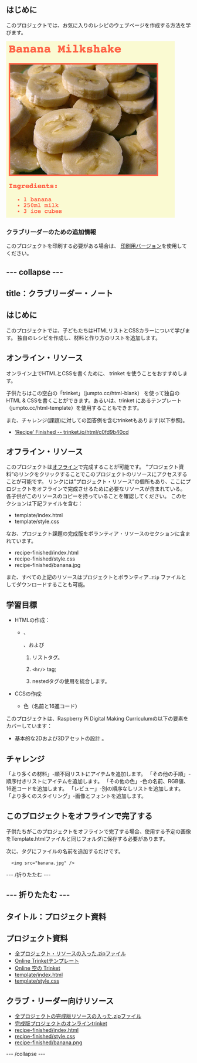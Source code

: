 ## はじめに

このプロジェクトでは、お気に入りのレシピのウェブページを作成する方法を学びます。

![スクリーンショット](images/recipe-final.png)

### クラブリーダーのための追加情報

このプロジェクトを印刷する必要がある場合は、 [印刷用バージョン](https://projects.raspberrypi.org/en/projects/recipe/print)を使用してください。

## \--- collapse \---

## title：クラブリーダー・ノート

## はじめに

このプロジェクトでは、子どもたちはHTMLリストとCSSカラーについて学びます。 独自のレシピを作成し、材料と作り方のリストを追加します。

## オンライン・リソース

オンライン上でHTMLとCSSを書くために、 trinket を使うことをおすすめします。

子供たちはこの空白の「trinket」（jumpto.cc/html-blank） を使って独自のHTML & CSSを書くことができます。あるいは、trinket にあるテンプレート（jumpto.cc/html-template）を使用することもできます。

また、チャレンジ(課題)に対しての回答例を含むtrinketもあります(以下参照)。

+ [‘Recipe’ Finished -- trinket.io/html/c0fd9b40cd](https://trinket.io/html/c0fd9b40cd)

## オフライン・リソース

このプロジェクトは[オフライン](https://www.codeclubprojects.org/en-GB/resources/webdev-working-offline/)で完成することが可能です。 “プロジェクト資料”のリンクをクリックすることでこのプロジェクトのリソースにアクセスすることが可能です。 リンクには”プロジェクト・リソース”の個所もあり、ここにプロジェクトをオフラインで完成させるために必要なリソースが含まれている。 各子供がこのリソースのコピーを持っていることを確認してください。 このセクションは下記ファイルを含む：

+ template/index.html
+ template/style.css

なお、プロジェクト課題の完成版をボランティア・リソースのセクションに含まれています。

+ recipe-finished/index.html
+ recipe-finished/style.css
+ recipe-finished/banana.jpg

また、すべての上記のリソースはプロジェクトとボランティア`.zip` ファイルとしてダウンロードすることも可能。

## 学習目標

+ HTMLの作成：
    
    + 、
        
        、および
        
        1. リストタグ。
        2. `<hr/>` tag;
        3. nestedタグの使用を統合します。</ul></li> 
        
        4. CCSの作成:
            
            + 色（名前と16進コード）</ul> 
        
        このプロジェクトは、Raspberry Pi Digital Making Curriculumの以下の要素をカバーしています：
        
        + 基本的な2Dおよび3Dアセットの設計 。
        
        ## チャレンジ
        
        「より多くの材料」-順不同リストにアイテムを追加します。 「その他の手順」-順序付きリストにアイテムを追加します。 「その他の色」-色の名前、RGB値、16進コードを追加します。 「レビュー」-別の順序なしリストを追加します。 「より多くのスタイリング」-画像とフォントを追加します。
        
        ## このプロジェクトをオフラインで完了する
        
        子供たちがこのプロジェクトをオフラインで完了する場合、使用する予定の画像をTemplate.htmlファイルと同じフォルダに保存する必要があります。
        
        次に、<img />タグにファイルの名前を追加するだけです。
        
            <img src="banana.jpg" />
            
        
        \--- /折りたたむ \---
        
        ## \--- 折りたたむ \---
        
        ## タイトル：プロジェクト資料
        
        ## プロジェクト資料
        
        + [全プロジェクト・リソースの入った.zipファイル](resources/recipe-project-resources.zip)
        + [Online Trinketテンプレート](http://jumpto.cc/trinket-template)
        + [Online 空の Trinket](http://jumpto.cc/trinket-blank)
        + [template/index.html](resources/template-index.html)
        + [template/style.css](resources/template-style.css)
        
        ## クラブ・リーダー向けリソース
        
        + [全プロジェクトの完成版リソースの入った.zipファイル](resources/recipe-volunteer-resources.zip)
        + [完成版プロジェクトのオンラインtrinket](https://trinket.io/html/c0fd9b40cd)
        + [recipe-finished/index.html](resources/recipe-finished-index.html)
        + [recipe-finished/style.css](resources/recipe-finished-style.css)
        + [recipe-finished/banana.png](resources/recipe-finished-banana.png)
        
        \--- /collapse \---